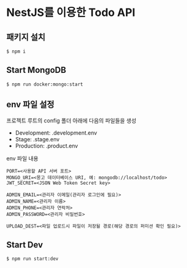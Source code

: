 # NestJS를 이용한 Todo API

## 패키지 설치
```shell
$ npm i
```

## Start MongoDB
```shell
$ npm run docker:mongo:start
```

## env 파일 설정
프로젝트 루트의 config 폴더 아래에 다음의 파일들을 생성
* Development: .development.env
* Stage: .stage.env
* Production: .product.env

env 파일 내용
```
PORT=<사용할 API 서버 포트>
MONGO_URI=<몽고 데이터베이스 URI, 예: mongodb://localhost/todo>
JWT_SECRET=<JSON Web Token Secret key>

ADMIN_EMAIL=<관리자 이메일(관리자 로그인에 필요)>
ADMIN_NAME=<관리자 이름>
ADMIN_PHONE=<관리자 연락처>
ADMIN_PASSWORD=<관리자 비밀번호>

UPLOAD_DEST=<파일 업로드시 파일이 저장될 경로(해당 경로의 퍼미션 확인 필요)>

```

## Start Dev
```shell
$ npm run start:dev
```
